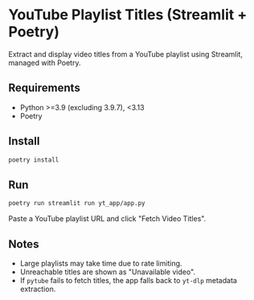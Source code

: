 # YouTube Playlist Titles (Streamlit + Poetry)

Extract and display video titles from a YouTube playlist using Streamlit, managed with Poetry.

## Requirements
- Python >=3.9 (excluding 3.9.7), <3.13
- Poetry

## Install
```bash
poetry install
```

## Run
```bash
poetry run streamlit run yt_app/app.py
```

Paste a YouTube playlist URL and click "Fetch Video Titles".

## Notes
- Large playlists may take time due to rate limiting.
- Unreachable titles are shown as "Unavailable video".
 - If `pytube` fails to fetch titles, the app falls back to `yt-dlp` metadata extraction.
